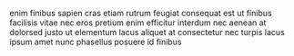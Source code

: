 enim finibus sapien cras etiam rutrum feugiat consequat est ut finibus facilisis
vitae nec eros pretium enim efficitur interdum nec aenean at dolorsed justo ut
elementum lacus aliquet at consectetur nec turpis lacus ipsum amet nunc
phasellus posuere id finibus